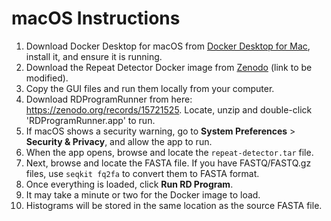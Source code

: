 # macOS Instructions

1. Download Docker Desktop for macOS from [Docker Desktop for Mac](https://docs.docker.com/desktop/install/mac-install/), install it, and ensure it is running.
2. Download the Repeat Detector Docker image from [Zenodo](https://zenodo.org/records/13847199/files/repeat-detector.tar?download=1) (link to be modified).
3. Copy the GUI files and run them locally from your computer.
4. Download RDProgramRunner from here: https://zenodo.org/records/15721525. Locate, unzip and double-click 'RDProgramRunner.app' to run.
5. If macOS shows a security warning, go to **System Preferences** > **Security & Privacy**, and allow the app to run.
6. When the app opens, browse and locate the `repeat-detector.tar` file.
7. Next, browse and locate the FASTA file. If you have FASTQ/FASTQ.gz files, use `seqkit fq2fa` to convert them to FASTA format.
8. Once everything is loaded, click **Run RD Program**.
9. It may take a minute or two for the Docker image to load.
10. Histograms will be stored in the same location as the source FASTA file.
